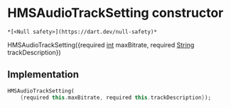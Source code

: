 


# HMSAudioTrackSetting constructor




    *[<Null safety>](https://dart.dev/null-safety)*



HMSAudioTrackSetting({required [int](https://api.flutter.dev/flutter/dart-core/int-class.html) maxBitrate, required [String](https://api.flutter.dev/flutter/dart-core/String-class.html) trackDescription})





## Implementation

```dart
HMSAudioTrackSetting(
    {required this.maxBitrate, required this.trackDescription});
```







